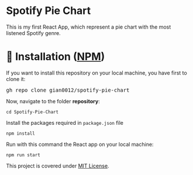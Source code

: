 # Spotify Pie Chart
This is my first React App, which represent a pie chart with the most listened Spotify genre.
# 📄 Installation (<a href='https://npmjs.org/'>NPM</a>)
If you want to install this repository on your local machine, you have first to clone it:
<pre><clone>gh repo clone gian0012/spotify-pie-chart</clone></pre>
Now, navigate to the folder <b>repository</b>:
<pre><code>cd Spotify-Pie-Chart</code></pre>
Install the packages required in <code>package.json</code> file
<pre><code>npm install</code></pre>
Run with this command the React app on your local machine:
<pre><code>npm run start</code></pre>
This project is covered under <a href='https://github.com/git/git-scm.com/blob/main/MIT-LICENSE.txt'>MIT License</a>.
